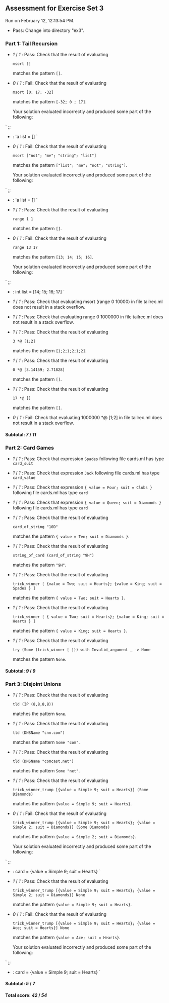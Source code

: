 ## Assessment for Exercise Set 3

Run on February 12, 12:13:54 PM.

+ Pass: Change into directory "ex3".

### Part 1: Tail Recursion

+  _1_ / _1_ : Pass: 
Check that the result of evaluating
   ```
   msort []
   ```
   matches the pattern `[]`.

   




+  _0_ / _1_ : Fail: 
Check that the result of evaluating
   ```
   msort [0; 17; -32]
   ```
   matches the pattern `[-32; 0 ; 17]`.

   


   Your solution evaluated incorrectly and produced some part of the following:

 ` ;;
- : 'a list = []
`


+  _0_ / _1_ : Fail: 
Check that the result of evaluating
   ```
   msort ["not"; "me"; "string"; "list"]
   ```
   matches the pattern `["list"; "me"; "not"; "string"]`.

   


   Your solution evaluated incorrectly and produced some part of the following:

 ` ;;
- : 'a list = []
`


+  _1_ / _1_ : Pass: 
Check that the result of evaluating
   ```
   range 1 1
   ```
   matches the pattern `[]`.

   




+  _0_ / _1_ : Fail: 
Check that the result of evaluating
   ```
   range 13 17
   ```
   matches the pattern `[13; 14; 15; 16]`.

   


   Your solution evaluated incorrectly and produced some part of the following:

 ` ;;
- : int list = [14; 15; 16; 17]
`


+  _1_ / _1_ : Pass: Check that evaluating msort (range 0 10000) in file tailrec.ml does not result in a stack overflow.

+  _1_ / _1_ : Pass: Check that evaluating range 0 1000000 in file tailrec.ml does not result in a stack overflow.

+  _1_ / _1_ : Pass: 
Check that the result of evaluating
   ```
   3 *@ [1;2]
   ```
   matches the pattern `[1;2;1;2;1;2]`.

   




+  _1_ / _1_ : Pass: 
Check that the result of evaluating
   ```
   0 *@ [3.14159; 2.71828]
   ```
   matches the pattern `[]`.

   




+  _1_ / _1_ : Pass: 
Check that the result of evaluating
   ```
   17 *@ []
   ```
   matches the pattern `[]`.

   




+  _0_ / _1_ : Fail: Check that evaluating 1000000 *@ [1;2] in file tailrec.ml does not result in a stack overflow.

#### Subtotal: _7_ / _11_

### Part 2: Card Games

+  _1_ / _1_ : Pass: Check that expression `Spades` following file cards.ml has type `card_suit`

+  _1_ / _1_ : Pass: Check that expression `Jack` following file cards.ml has type `card_value`

+  _1_ / _1_ : Pass: Check that expression `{ value = Four; suit = Clubs }` following file cards.ml has type `card`

+  _1_ / _1_ : Pass: Check that expression `{ value = Queen; suit = Diamonds }` following file cards.ml has type `card`

+  _1_ / _1_ : Pass: 
Check that the result of evaluating
   ```
   card_of_string "10D"
   ```
   matches the pattern `{ value = Ten; suit = Diamonds }`.

   




+  _1_ / _1_ : Pass: 
Check that the result of evaluating
   ```
   string_of_card (card_of_string "9H")
   ```
   matches the pattern `"9H"`.

   




+  _1_ / _1_ : Pass: 
Check that the result of evaluating
   ```
   trick_winner [ {value = Two; suit = Hearts}; {value = King; suit = Spades } ]
   ```
   matches the pattern `{ value = Two; suit = Hearts }`.

   




+  _1_ / _1_ : Pass: 
Check that the result of evaluating
   ```
   trick_winner [ { value = Two; suit = Hearts}; {value = King; suit = Hearts } ]
   ```
   matches the pattern `{ value = King; suit = Hearts }`.

   




+  _1_ / _1_ : Pass: 
Check that the result of evaluating
   ```
   try (Some (trick_winner [ ])) with Invalid_argument _ -> None
   ```
   matches the pattern `None`.

   




#### Subtotal: _9_ / _9_

### Part 3: Disjoint Unions

+  _1_ / _1_ : Pass: 
Check that the result of evaluating
   ```
   tld (IP (8,8,8,8))
   ```
   matches the pattern `None`.

   




+  _1_ / _1_ : Pass: 
Check that the result of evaluating
   ```
   tld (DNSName "cnn.com")
   ```
   matches the pattern `Some "com"`.

   




+  _1_ / _1_ : Pass: 
Check that the result of evaluating
   ```
   tld (DNSName "comcast.net")
   ```
   matches the pattern `Some "net"`.

   




+  _1_ / _1_ : Pass: 
Check that the result of evaluating
   ```
   trick_winner_trump [{value = Simple 9; suit = Hearts}] (Some Diamonds)
   ```
   matches the pattern `{value = Simple 9; suit = Hearts}`.

   




+  _0_ / _1_ : Fail: 
Check that the result of evaluating
   ```
   trick_winner_trump [{value = Simple 9; suit = Hearts}; {value = Simple 2; suit = Diamonds}] (Some Diamonds)
   ```
   matches the pattern `{value = Simple 2; suit = Diamonds}`.

   


   Your solution evaluated incorrectly and produced some part of the following:

 ` ;;
- : card = {value = Simple 9; suit = Hearts}
`


+  _1_ / _1_ : Pass: 
Check that the result of evaluating
   ```
   trick_winner_trump [{value = Simple 9; suit = Hearts}; {value = Simple 2; suit = Diamonds}] None
   ```
   matches the pattern `{value = Simple 9; suit = Hearts}`.

   




+  _0_ / _1_ : Fail: 
Check that the result of evaluating
   ```
   trick_winner_trump [{value = Simple 9; suit = Hearts}; {value = Ace; suit = Hearts}] None
   ```
   matches the pattern `{value = Ace; suit = Hearts}`.

   


   Your solution evaluated incorrectly and produced some part of the following:

 ` ;;
- : card = {value = Simple 9; suit = Hearts}
`


#### Subtotal: _5_ / _7_

#### Total score: _42_ / _54_


